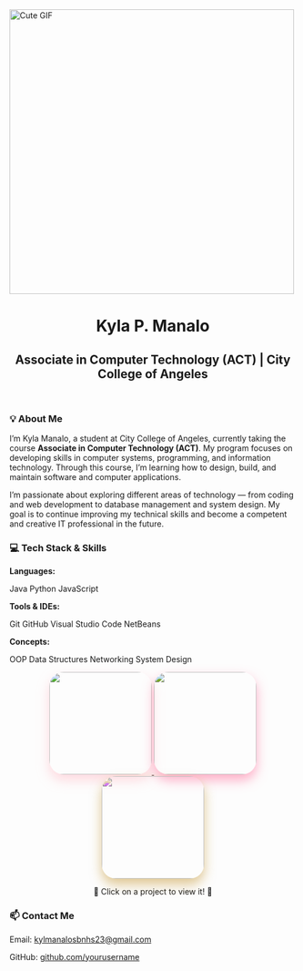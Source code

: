 <img src="dare-aggie-dare-aggie-bunny.gif" alt="Cute GIF" width="500"/>



<header>
  <h1>Kyla P. Manalo</h1>
  <h2>Associate in Computer Technology (ACT) | City College of Angeles</h2>
</header>

<section class="about-me">
  <h3>💡 About Me</h3>
  <p>
    I’m Kyla Manalo, a student at City College of Angeles, currently taking the course <strong>Associate in Computer Technology (ACT)</strong>.
    My program focuses on developing skills in computer systems, programming, and information technology. Through this course, I’m learning how to design, build, and maintain software and computer applications.
  </p>
  <p>
    I’m passionate about exploring different areas of technology — from coding and web development to database management and system design. My goal is to continue improving my technical skills and become a competent and creative IT professional in the future.
  </p>
</section>

<section class="tech-stack">
  <h3>💻 Tech Stack & Skills</h3>
  <p><strong>Languages:</strong></p>
  <span>Java</span> <span>Python</span> <span>JavaScript</span>
  <p><strong>Tools & IDEs:</strong></p>
  <span>Git</span> <span>GitHub</span> <span>Visual Studio Code</span> <span>NetBeans</span>
  <p><strong>Concepts:</strong></p>
  <span>OOP</span> <span>Data Structures</span> <span>Networking</span> <span>System Design</span>
</section>

<!-- PROJECTS SECTION: EXACTLY AS PROVIDED BY YOU -->
<p align="center">
  <!-- Project 1 (Pink GIF) -->
  <a href="https://docs.google.com/document/d/13BNNWj5jHearWJ9Aojjon5mvnoQrpfRKDWdX_wi9goI/edit?usp=sharing" target="_blank">
    <img src="https://media.giphy.com/media/26BRv0ThflsHCqDrG/giphy.gif" width="180" style="border-radius:25px; box-shadow: 0 10px 20px rgba(255,182,193,0.5); transition: transform 0.3s, box-shadow 0.3s; filter: hue-rotate(0deg);" onmouseover="this.style.transform='scale(1.25)'; this.style.boxShadow='0 20px 30px rgba(255,182,193,0.8)'" onmouseout="this.style.transform='scale(1)'; this.style.boxShadow='0 10px 20px rgba(255,182,193,0.5)'"/>
  </a>

  <!-- Project 2 (Red GIF) -->
  <a href="https://docs.google.com/document/d/1CTLuepA-ARNKHA8OoR0z8Yapa-OmhtKpPawICcqWa_A/edit?usp=sharing" target="_blank">
    <img src="https://media.giphy.com/media/26BRv0ThflsHCqDrG/giphy.gif" width="180" style="border-radius:25px; box-shadow: 0 10px 20px rgba(255,100,100,0.5); transition: transform 0.3s, box-shadow 0.3s; filter: hue-rotate(340deg);" onmouseover="this.style.transform='scale(1.25)'; this.style.boxShadow='0 20px 30px rgba(255,100,100,0.8)'" onmouseout="this.style.transform='scale(1)'; this.style.boxShadow='0 10px 20px rgba(255,100,100,0.5)'"/>
  </a>

  <!-- Project 3 (Blue GIF) -->
  <a href="https://docs.google.com/document/d/15omxyRMpvDkxUbmPtYHE6IVJf_CjClnwVvsLXVwW9Jk/edit?usp=sharing" target="_blank">
    <img src="https://media.giphy.com/media/26BRv0ThflsHCqDrG/giphy.gif" width="180" style="border-radius:25px; box-shadow: 0 10px 20px rgba(100,150,255,0.5); transition: transform 0.3s, box-shadow 0.3s; filter: hue-rotate(180deg);" onmouseover="this.style.transform='scale(1.25)'; this.style.boxShadow='0 20px 30px rgba(100,150,255,0.8)'" onmouseout="this.style.transform='scale(1)'; this.style.boxShadow='0 10px 20px rgba(100,150,255,0.5)'"/>
  </a>
</p>

<p align="center">
  🌸 Click on a project to view it! 🌸
</p>
<!-- END OF PROJECTS SECTION -->

<section class="contact">
  <h3>📫 Contact Me</h3>
  <p>Email: <a href="mailto:kylmanalosbnhs23@gmail.com">kylmanalosbnhs23@gmail.com</a></p>
  <p>GitHub: <a href="https://github.com/yourusername" target="_blank">github.com/yourusername</a></p>
</section>

</body>
</html>
